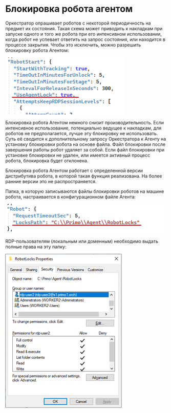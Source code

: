 # Блокировка робота агентом
Оркестратор опрашивает роботов с некоторой периодичность на предмет их состояния. Такая схема может приводить к накладкам при запуске одного и того же робота при его интенсивном использовании, когда робот не успевает ответить на запрос состояния, или находится в процессе закрытия. Чтобы это исключить, можно разрешить блокировку робота Агентом:

![](<../../../.gitbook/assets/block-robot-by-agent-1.png>)

Блокировка робота Агентом немного снизит производительность. Если интенсивное использование, потенциально ведущее к накладкам, для роботов не предполагается, лучше эту блокировку не использовать. Суть её сводится к дополнительному запросу Оркестратора к Агенту на установку блокировки робота на основе файла. Файл блокировки после завершения работы робот удаляет за собой. Если файл блокировки при установке блокировки не удален, или имеется активный процесс робота, блокировка будет отклонена. 

Блокировка робота Агентом работает с определенной версии дистрибутива робота, в которой такая функция реализована. На более ранние версии это не распространяется. 

Папка, в которую записываются файлы блокировки роботов на машине робота, настраивается в конфигурационном файле Агента:
  
![](<../../../.gitbook/assets/block-robot-by-agent-2.png>)

RDP-пользователям (локальным или доменным) необходимо выдать полные права на эту папку:

![](<../../../.gitbook/assets/block-robot-by-agent-3.png>)
